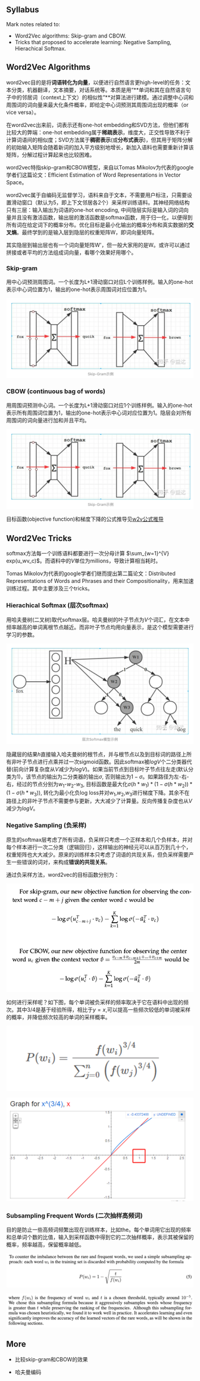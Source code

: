 ## Syllabus

Mark notes related to:

* Word2Vec algorithms: Skip-gram and CBOW. 
* Tricks that proposed to accelerate learning: Negative Sampling, Hierachical Softmax.


## Word2Vec Algorithms

word2vec目的是将**词语转化为向量**，以便进行自然语言更high-level的任务：文本分类，机器翻译，文本摘要，对话系统等。本质是用“**单词和其在自然语言句子中的邻居词（context上下文）的相似性”**对算法进行建模。通过调整中心词和周围词的词向量来最大化条件概率，即给定中心词预测其周围词出现的概率（or vice versa）。

在word2vec出来前，词表示还有one-hot embedding和SVD方法，但他们都有比较大的弊端：one-hot embedding属于**稀疏表示**，维度大，正交性导致不利于计算词语间的相似度；SVD方法属于**稠密表示**(或**分布式表示**)，但其用于矩阵分解的初始输入矩阵会随着新词的加入平方级别地增长，新加入语料也需要重新计算该矩阵，分解过程计算起来也比较困难。

word2vec特指skip-gram和CBOW模型，来自以Tomas Mikolov为代表的google学者们这篇论文：Efficient Estimation of Word Representations in Vector Space。

word2vec属于自编码无监督学习，语料来自于文本，不需要用户标注，只需要设置滑动窗口（默认为5，即上下文邻居各2个）来采样训练语料。其神经网络结构只有三层：输入输出为词语的one-hot encoding, 中间隐层实际是输入词的词向量并且没有激活函数，输出层的激活函数是softmax函数，用于归一化，以便得到所有词在给定词下的概率分布。优化目标是最小化输出的概率分布和真实数据的**交叉熵**。最终学到的是输入层到隐层的权重矩阵W，即词向量矩阵。

其实隐层到输出层也有一个词向量矩阵W'，但一般大家用的是W。或许可以通过拼接或者平均的方法组成词向量，看哪个效果好用哪个。

### Skip-gram
用中心词预测周围词。一个长度为L+1滑动窗口对应L个训练样例。输入的one-hot表示中心词位置为1，输出的one-hot表示周围词对应位置为1。
	
![image](https://raw.githubusercontent.com/fionattu/nlp_algorithms/master/embedding/pics/skipgram.png) 

### CBOW (continuous bag of words)

用周围词预测中心词。一个长度为L+1滑动窗口对应1个训练样例。输入的one-hot表示所有周围词位置为1，输出的one-hot表示中心词对应位置为1。隐层会对所有周围词的词向量进行加和并且平均。

![image](https://raw.githubusercontent.com/fionattu/nlp_algorithms/master/embedding/pics/skipgram.png)
	
目标函数(objective function)和梯度下降的公式推导见<a href="https://raw.githubusercontent.com/fionattu/nlp_algorithms/master/embedding/pics/w2v公式推导.pdf/" target="_blank">w2v公式推导</a>

## Word2Vec Tricks

softmax方法每一个训练语料都要进行一次分母计算 $\sum_{w=1}^{V} exp(u_wv_c)$。而语料中的$V$单位为millions，导致计算相当耗时。

Tomas Mikolov为代表的google学者们继而提出第二篇论文：Distributed Representations of Words and Phrases and their Compositionality，用来加速训练过程。其中主要涉及三个tricks。

### Hierachical Softmax (层次softmax)
用哈夫曼树(二叉树)取代softmax层。哈夫曼树的叶子节点为$V$个词汇，在文本中频率越高的单词离根节点越近。而非叶子节点均用向量表示，是这个模型需要进行学习的参数。
	
![image](https://raw.githubusercontent.com/fionattu/nlp_algorithms/master/embedding/pics/hierachical_softmax.png)
  
隐藏层的结果$h$直接输入哈夫曼树的根节点，并与根节点以及到目标词的路径上所有非叶子节点进行点乘并过一次sigmoid函数。因此softmax被$logV$个二分类器代替(前向计算复杂度从$V$减少为$logV$)。如果当前节点到目标叶子节点往左走(默认分类为1)，该节点的输出为二分类器的输出$\sigma$, 否则输出为$1-\sigma$。如果路径为左-右-右，经过的节点分别为$w_1$-$w_2$-$w_3$, 目标函数是最大化$\sigma(h*w_1)*(1-\sigma(h*w_2))*(1-\sigma(h*w_3))$, 转化为最小化负log loss并对$w_1$,$w_2$,$w_3$进行梯度下降。其余不在路径上的非叶子节点不需要参与更新，大大减少了计算量。反向传播复杂度也从$V$减少为$logV$。
  
### Negative Sampling (负采样)

原生的softmax层考虑了所有词语，负采样只考虑一个正样本和几个负样本，并对每个样本进行一次二分类（逻辑回归），这样输出的神经元可以从百万到几十个，权重矩阵也大大减少。原来的训练样本只考虑了词语的共现关系，但负采样需要产生一些错误的词对，来构成**错误的共现关系**。

通过负采样方法，word2vec的目标函数分别为：

![image](https://raw.githubusercontent.com/fionattu/nlp_algorithms/master/embedding/pics/objfunc_negsampling.png)
  
如何进行采样呢？如下图，每个单词被负采样的频率取决于它在语料中出现的频次。其中$3/4$是基于经验所得，相比于$y=x$,可以提高一些频次较低的单词被采样的概率，并降低频次较高的单词的采样概率。

![image](https://raw.githubusercontent.com/fionattu/nlp_algorithms/master/embedding/pics/negative_sampling_1.png)

![image](https://raw.githubusercontent.com/fionattu/nlp_algorithms/master/embedding/pics/negative_sampling_2.png)


  
### Subsampling Frequent Words (二次抽样高频词)
	
目的是防止一些高频词频繁出现在训练样本，比如the。每个单词用它出现的频率和总单词个数的比值，输入到采样函数中得到它的二次抽样概率，表示其被保留的概率，频率越高，保留概率越低。

![image](https://raw.githubusercontent.com/fionattu/nlp_algorithms/master/embedding/pics/subsampling_frequent_words_1.png)

![image](https://raw.githubusercontent.com/fionattu/nlp_algorithms/master/embedding/pics/subsampling_frequent_words_2.png)

 
## More

* 比较skip-gram和CBOW的效果

* 哈夫曼编码

